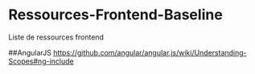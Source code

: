# Ressources-Frontend-Baseline
Liste de ressources frontend

##AngularJS
https://github.com/angular/angular.js/wiki/Understanding-Scopes#ng-include
